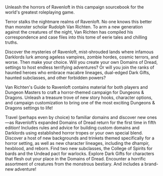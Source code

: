 Unleash the horrors of Ravenloft in this campaign sourcebook for the world's greatest roleplaying game.

Terror stalks the nightmare realms of Ravenloft. No one knows this better than monster scholar Rudolph Van Richten. To arm a new generation against the creatures of the night, Van Richten has compiled his correspondence and case files into this tome of eerie tales and chilling truths.

Discover the mysteries of Ravenloft, mist-shrouded lands where infamous Darklords lurk among ageless vampires, zombie hordes, cosmic terrors, and worse. Then make your choice. Will you create your own Domains of Dread, settings to host endless terrifying adventures? Or will you join the ranks of haunted heroes who embrace macabre lineages, dual-edged Dark Gifts, haunted subclasses, and other forbidden powers?

Van Richten's Guide to Ravenloft contains material for both players and Dungeon Masters to craft a horror-themed campaign for Dungeons & Dragons. Unleash a treasure trove of new story hooks, character options, and campaign customization to bring one of the most exciting Dungeons & Dragons settings to life!

Travel (perhaps even by choice) to familiar domains and discover new ones—as Ravenloft’s expanded Domains of Dread return for the first time in fifth edition! Includes rules and advice for building custom domains and Darklords using established horror tropes or your own special blend.
Discover a host of new backgrounds and trinkets themed specifically for a horror setting, as well as new character lineages, including the dhampir, hexblood, and reborn.
Find two new subclasses, the College of Spirits for bards and the Undead pact for warlocks.
Explore Dark Gifts for characters that flesh out your place in the Domains of Dread.
Encounter a horrific assortment of creatures from the monstrous bestiary.
And includes a brand-new adventure!